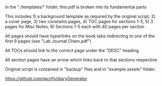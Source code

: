  In the "./templates/" folder, this pdf is broken into its fundamental parts

 This includes 1) a background template as required by the original script, 2) a cover page, 3) two constants pages, 4) TOC pages for sections 1-5, 5) 3 pages for Misc Notes, 6) Sections 1-5 each with 40 pages per section

 All pages should have hyperlinks on the book tabs redirecting to one of the first 9 pages (see "Lab Journal Chem.pdf")

 All TOCs should link to the correct page under the "DESC" heading

 All section pages have an arrow which links back to that sections respective 
 
 Original script is contained in "backup" files and in "example assets" folder.
 
 https://github.com/jacrify/diaryGenerator
